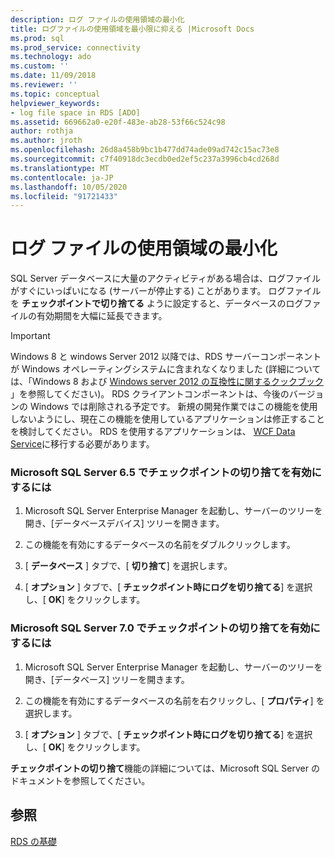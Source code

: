 ```yaml
---
description: ログ ファイルの使用領域の最小化
title: ログファイルの使用領域を最小限に抑える |Microsoft Docs
ms.prod: sql
ms.prod_service: connectivity
ms.technology: ado
ms.custom: ''
ms.date: 11/09/2018
ms.reviewer: ''
ms.topic: conceptual
helpviewer_keywords:
- log file space in RDS [ADO]
ms.assetid: 669662a0-e20f-483e-ab28-53f66c524c98
author: rothja
ms.author: jroth
ms.openlocfilehash: 26d8a458b9bc1b477dd74ade09ad742c15ac73e8
ms.sourcegitcommit: c7f40918dc3ecdb0ed2ef5c237a3996cb4cd268d
ms.translationtype: MT
ms.contentlocale: ja-JP
ms.lasthandoff: 10/05/2020
ms.locfileid: "91721433"
---
```

# <a name="minimizing-log-file-space-usage"></a>ログ ファイルの使用領域の最小化
SQL Server データベースに大量のアクティビティがある場合は、ログファイルがすぐにいっぱいになる (サーバーが停止する) ことがあります。 ログファイルを **チェックポイントで切り捨てる** ように設定すると、データベースのログファイルの有効期間を大幅に延長できます。  
  
> [!IMPORTANT]
>  Windows 8 と windows Server 2012 以降では、RDS サーバーコンポーネントが Windows オペレーティングシステムに含まれなくなりました (詳細については、「Windows 8 および [Windows server 2012 の互換性に関するクックブック](https://www.microsoft.com/download/details.aspx?id=27416) 」を参照してください)。 RDS クライアントコンポーネントは、今後のバージョンの Windows では削除される予定です。 新規の開発作業ではこの機能を使用しないようにし、現在この機能を使用しているアプリケーションは修正することを検討してください。 RDS を使用するアプリケーションは、 [WCF Data Service](/dotnet/framework/wcf/)に移行する必要があります。  
  
### <a name="to-enable-truncate-on-checkpoint-in-microsoft-sql-server-65"></a>Microsoft SQL Server 6.5 でチェックポイントの切り捨てを有効にするには  
  
1.  Microsoft SQL Server Enterprise Manager を起動し、サーバーのツリーを開き、[データベースデバイス] ツリーを開きます。  
  
2.  この機能を有効にするデータベースの名前をダブルクリックします。  
  
3.  [ **データベース** ] タブで、[ **切り捨て**] を選択します。  
  
4.  [ **オプション** ] タブで、[ **チェックポイント時にログを切り捨てる**] を選択し、[ **OK**] をクリックします。  
  
### <a name="to-enable-truncate-on-checkpoint-in-microsoft-sql-server-70"></a>Microsoft SQL Server 7.0 でチェックポイントの切り捨てを有効にするには  
  
1.  Microsoft SQL Server Enterprise Manager を起動し、サーバーのツリーを開き、[データベース] ツリーを開きます。  
  
2.  この機能を有効にするデータベースの名前を右クリックし、[ **プロパティ**] を選択します。  
  
3.  [ **オプション** ] タブで、[ **チェックポイント時にログを切り捨てる**] を選択し、[ **OK**] をクリックします。  
  
 **チェックポイントの切り捨て**機能の詳細については、Microsoft SQL Server のドキュメントを参照してください。  
  
## <a name="see-also"></a>参照  
 [RDS の基礎](./rds-fundamentals.md)